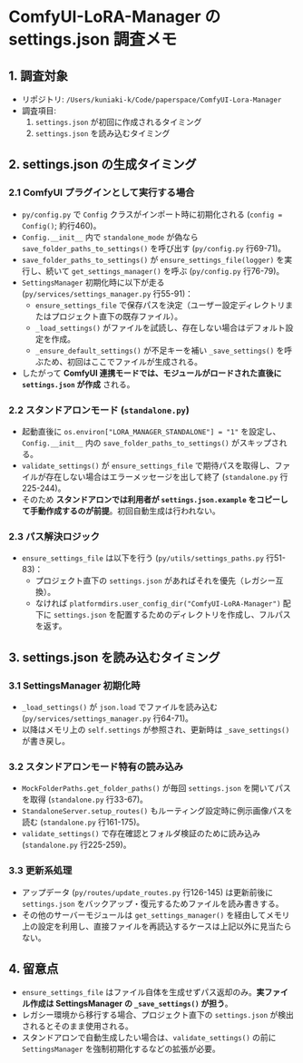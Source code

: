 # ComfyUI-LoRA-Manager の settings.json 調査メモ

## 1. 調査対象
- リポジトリ: `/Users/kuniaki-k/Code/paperspace/ComfyUI-Lora-Manager`
- 調査項目:
  1. `settings.json` が初回に作成されるタイミング
  2. `settings.json` を読み込むタイミング

## 2. settings.json の生成タイミング
### 2.1 ComfyUI プラグインとして実行する場合
- `py/config.py` で `Config` クラスがインポート時に初期化される (`config = Config()`; 約行460)。
- `Config.__init__` 内で `standalone_mode` が偽なら `save_folder_paths_to_settings()` を呼び出す (`py/config.py` 行69-71)。
- `save_folder_paths_to_settings()` が `ensure_settings_file(logger)` を実行し、続いて `get_settings_manager()` を呼ぶ (`py/config.py` 行76-79)。
- `SettingsManager` 初期化時に以下が走る (`py/services/settings_manager.py` 行55-91)：
  - `ensure_settings_file` で保存パスを決定（ユーザー設定ディレクトリまたはプロジェクト直下の既存ファイル）。
  - `_load_settings()` がファイルを試読し、存在しない場合はデフォルト設定を作成。
  - `_ensure_default_settings()` が不足キーを補い `_save_settings()` を呼ぶため、初回はここでファイルが生成される。
- したがって **ComfyUI 連携モードでは、モジュールがロードされた直後に `settings.json` が作成** される。

### 2.2 スタンドアロンモード (`standalone.py`)
- 起動直後に `os.environ["LORA_MANAGER_STANDALONE"] = "1"` を設定し、`Config.__init__` 内の `save_folder_paths_to_settings()` がスキップされる。
- `validate_settings()` が `ensure_settings_file` で期待パスを取得し、ファイルが存在しない場合はエラーメッセージを出して終了 (`standalone.py` 行225-244)。
- そのため **スタンドアロンでは利用者が `settings.json.example` をコピーして手動作成するのが前提**。初回自動生成は行われない。

### 2.3 パス解決ロジック
- `ensure_settings_file` は以下を行う (`py/utils/settings_paths.py` 行51-83)：
  - プロジェクト直下の `settings.json` があればそれを優先（レガシー互換）。
  - なければ `platformdirs.user_config_dir("ComfyUI-LoRA-Manager")` 配下に `settings.json` を配置するためのディレクトリを作成し、フルパスを返す。

## 3. settings.json を読み込むタイミング
### 3.1 SettingsManager 初期化時
- `_load_settings()` が `json.load` でファイルを読み込む (`py/services/settings_manager.py` 行64-71)。
- 以降はメモリ上の `self.settings` が参照され、更新時は `_save_settings()` が書き戻し。

### 3.2 スタンドアロンモード特有の読み込み
- `MockFolderPaths.get_folder_paths()` が毎回 `settings.json` を開いてパスを取得 (`standalone.py` 行33-67)。
- `StandaloneServer.setup_routes()` もルーティング設定時に例示画像パスを読む (`standalone.py` 行161-175)。
- `validate_settings()` で存在確認とフォルダ検証のために読み込み (`standalone.py` 行225-259)。

### 3.3 更新系処理
- アップデータ (`py/routes/update_routes.py` 行126-145) は更新前後に `settings.json` をバックアップ・復元するためファイルを読み書きする。
- その他のサーバーモジュールは `get_settings_manager()` を経由してメモリ上の設定を利用し、直接ファイルを再読込するケースは上記以外に見当たらない。

## 4. 留意点
- `ensure_settings_file` はファイル自体を生成せずパス返却のみ。**実ファイル作成は SettingsManager の `_save_settings()` が担う**。
- レガシー環境から移行する場合、プロジェクト直下の `settings.json` が検出されるとそのまま使用される。
- スタンドアロンで自動生成したい場合は、`validate_settings()` の前に `SettingsManager` を強制初期化するなどの拡張が必要。

